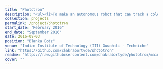 ```yaml
---
title: "Phototron"
description: "<ul><li>To make an autonomous robot that can track a colored ball while it is falling through an incline and successfully catch it.</li><li>Extensive use of OpenCV for Python with special attention paid to color space understanding, contour detection, and centroid analysis.</li></ul>"
collection: projects
permalink: /project/phototron
start_date: "February 2016"
end_date: "September 2016"
date: 2016-09-03
position: "Blanka Botz"
venue: "Indian Institute of Technology (IIT) Guwahati - Techniche"
link: "https://github.com/chakrabortyde/phototron"
readme: "https://raw.githubusercontent.com/chakrabortyde/phototron/main/README.md"
cover: ""
---
```

